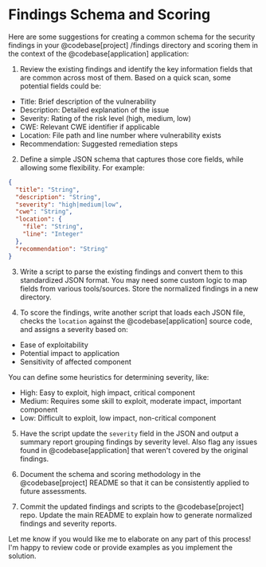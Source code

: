 # Findings Schema and Scoring

Here are some suggestions for creating a common schema for the security findings in your @codebase[project] /findings directory and scoring them in the context of the @codebase[application] application:

1. Review the existing findings and identify the key information fields that are common across most of them. Based on a quick scan, some potential fields could be:
- Title: Brief description of the vulnerability 
- Description: Detailed explanation of the issue
- Severity: Rating of the risk level (high, medium, low)
- CWE: Relevant CWE identifier if applicable 
- Location: File path and line number where vulnerability exists
- Recommendation: Suggested remediation steps

2. Define a simple JSON schema that captures those core fields, while allowing some flexibility. For example:

```json
{
  "title": "String",
  "description": "String", 
  "severity": "high|medium|low",
  "cwe": "String",
  "location": {
    "file": "String",
    "line": "Integer"  
  },
  "recommendation": "String"
}
```

3. Write a script to parse the existing findings and convert them to this standardized JSON format. You may need some custom logic to map fields from various tools/sources. Store the normalized findings in a new directory.

4. To score the findings, write another script that loads each JSON file, checks the `location` against the @codebase[application] source code, and assigns a severity based on:
- Ease of exploitability 
- Potential impact to application
- Sensitivity of affected component

You can define some heuristics for determining severity, like:
- High: Easy to exploit, high impact, critical component 
- Medium: Requires some skill to exploit, moderate impact, important component
- Low: Difficult to exploit, low impact, non-critical component

5. Have the script update the `severity` field in the JSON and output a summary report grouping findings by severity level. Also flag any issues found in @codebase[application] that weren't covered by the original findings.

6. Document the schema and scoring methodology in the @codebase[project] README so that it can be consistently applied to future assessments.

7. Commit the updated findings and scripts to the @codebase[project] repo. Update the main README to explain how to generate normalized findings and severity reports.

Let me know if you would like me to elaborate on any part of this process! I'm happy to review code or provide examples as you implement the solution.
